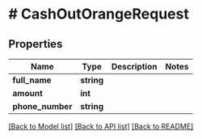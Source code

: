 # # CashOutOrangeRequest

## Properties

Name | Type | Description | Notes
------------ | ------------- | ------------- | -------------
**full_name** | **string** |  |
**amount** | **int** |  |
**phone_number** | **string** |  |

[[Back to Model list]](../../README.md#models) [[Back to API list]](../../README.md#endpoints) [[Back to README]](../../README.md)
